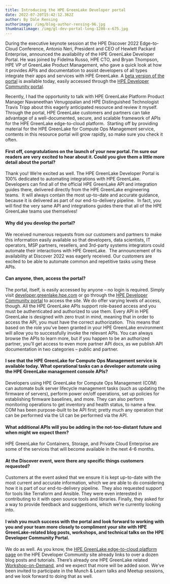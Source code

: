 ```yaml
---
title: Introducing the HPE GreenLake Developer portal
date: 2022-07-20T15:42:12.362Z
author: By Dale Rensing
authorimage: /img/blog-author-rensing-96.jpg
thumbnailimage: /img/gl-dev-portal-long-1200-x-675.jpg
---
```

<!--StartFragment-->

During the executive keynote session at the HPE Discover 2022 Edge-to-Cloud Conference, Antonio Neri, President and CEO of Hewlett Packard Enterprise, announced the availability of the HPE GreenLake Developer Portal. He was joined by Fidelma Russo, HPE CTO, and Bryan Thompson, HPE VP of GreenLake Product Management, who gave a quick look at how it provides APIs and documentation to assist developers of all types integrate their apps and services with HPE GreenLake. A [beta version of the portal](https://developer.greenlake.hpe.com/docs/greenlake) is available today, easily accessed through the [HPE Developer Community portal](https://developer.hpe.com/).

Recently, I had the opportunity to talk with HPE GreenLake Platform Product Manager Navaneethan Venugopalan and HPE Distinguished Technologist Travis Tripp about this eagerly anticipated resource and review it myself. Through the portal, HPE GreenLake customers and partners can take advantage of a well-documented, secure, and scalable framework of APIs for the HPE GreenLake edge-to-cloud platform.  Starting off by providing material for the HPE GreenLake for Compute Ops Management service, contents in this resource portal will grow rapidly, so make sure you check it often.

#### First off, congratulations on the launch of your new portal. I’m sure our readers are very excited to hear about it. Could you give them a little more detail about the portal?

Thank you! We’re excited as well. The HPE GreenLake Developer Portal is 100% dedicated to automating integrations with HPE GreenLake. Developers can find all of the official HPE GreenLake API and integration guides there, delivered directly from the HPE GreenLake engineering teams.  It will always contain the most up-to-date and accurate guidance, because it is delivered as part of our end-to-delivery pipeline.  In fact, you will find the very same API and integrations guides there that all of the HPE GreenLake teams use themselves!

#### Why did you develop the portal?

We received numerous requests from our customers and partners to make this information easily available so that developers, data scientists, IT operators, MSP partners, resellers, and 3rd-party systems integrators could automate their interactions with HPE GreenLake.  The announcement of its availability at Discover 2022 was eagerly received. Our customers are excited to be able to automate common and repetitive tasks using these APIs.

#### Can anyone, then, access the portal?

The portal, itself, is easily accessed by anyone – no login is required. Simply visit [developer.greenlake.hpe.com](https://developer.greenlake.hpe.com/) or go through the [HPE Developer Community portal](https://developer.hpe.com/) to access the site. We do offer varying levels of access, though. All the HPE GreenLake APIs support role-based access and you must be authenticated and authorized to use them. Every API in HPE GreenLake is designed with zero trust in mind, meaning that in order to access the API, you must have the correct authorization.  This means that based on the role you’ve been granted in your HPE GreenLake environment will allow you to successfully invoke the relevant APIs. You can always browse the APIs to learn more, but if you happen to be an authorized partner, you’ll get access to even more partner API docs, as we publish API documentation in two categories – public and partner.

#### I see that the HPE GreenLake for Compute Ops Management service is available today. What operational tasks can a developer automate using the HPE GreenLake management console APIs?

Developers using HPE GreenLake for Compute Ops Management (COM) can automate bulk server lifecycle management tasks (such as updating the firmware of servers), perform power on/off operations, set up policies for establishing firmware baselines, and more. They can also perform monitoring operations to get inventory and health status, to name a few. COM has been purpose-built to be API first; pretty much any operation that can be performed via the UI can be performed via the API.

#### What additional APIs will you be adding in the not-too-distant future and when might we expect them?

HPE GreenLake for Containers, Storage, and Private Cloud Enterprise are some of the services that will become available in the next 4-6 months.

#### At the Discover event, were there any specific things customers requested?

Customers at the event asked that we ensure it is kept up-to-date with the most current and accurate information, which we are able to do considering how it is part of our end-to-delivery pipeline.  They also requested support for tools like Terraform and Ansible. They were even interested in contributing to it with open source tools and libraries. Finally, they asked for a way to provide feedback and suggestions, which we’re currently looking into.

#### I wish you much success with the portal and look forward to working with you and your team more closely to compliment your site with HPE GreenLake-related blog posts, workshops, and technical talks on the HPE Developer Community Portal.

We do as well. As you know, the [HPE GreenLake edge-to-cloud platform page](https://developer.hpe.com/platform/hpe-greenlake/home/) on the HPE Developer Community site already links to over a dozen blog posts and tutorials. There’s already one HPE GreenLake related [Workshop-on-Demand](https://developer.hpe.com/hackshack/workshops), and we expect that more will be added soon. We’ve been invited to participate in the Munch & Learn talks and Meetup sessions, and we look forward to doing that as well.

<!--EndFragment-->